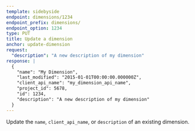 ```yaml
---
template: sidebyside
endpoint: dimensions/1234
endpoint_prefix: dimensions/
endpoint_option: 1234
type: PUT
title: Update a dimension
anchor: update-dimension
request:
  "description": "A new description of my dimension"
response: |
  {
    "name": "My Dimension",  
    "last_modified": "2015-01-01T00:00:00.000000Z",
    "client_api_name": "my_dimension_api_name",
    "project_id": 5678,
    "id": 1234,
    "description": "A new description of my dimension"
  }
---
```

Update the `name`, `client_api_name`, or `description` of an existing dimension.
